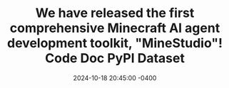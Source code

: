 ---
title: >- 
    We have released the first comprehensive Minecraft AI agent development toolkit, "MineStudio"! 
    <span class="badge badge-pill badge-info">Code</span> 
    <span class="badge badge-pill badge-info">Doc</span> 
    <span class="badge badge-pill badge-info">PyPI</span>
    <span class="badge badge-pill badge-info">Dataset</span>
date: 2024-10-18 20:45:00 -0400
---
